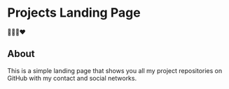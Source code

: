 # Projects Landing Page

👩🏻‍💻❤️

## About <a name = "about"></a>

This is a simple landing page that shows you all my project repositories on GitHub with my contact and social networks.

